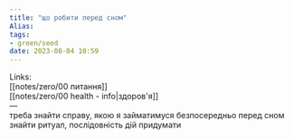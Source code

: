 ```yaml
---
title: "що робити перед сном"
Alias: 
tags:
- green/seed
date: 2023-08-04 10:59
---
```

Links:  
[[notes/zero/00 питання]]  
[[notes/zero/00 health - info|здоров'я]]  
—  
треба знайти справу, якою я займатимуся безпосередньо перед сном  
знайти ритуал, послідовність дій придумати
